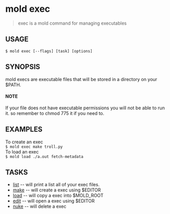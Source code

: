 mold exec
====

> exec is a mold command for managing executables

## USAGE
`$ mold exec [--flags] [task] [options]`

## SYNOPSIS
mold execs are executable files that will be stored in
a directory on your $PATH.

<span />

#### NOTE
If your file does not have executable permissions
you will not be able to run it. so remember to chmod 775 it
if you need to.

## EXAMPLES
To create an exec   
<span />`$ mold exec make troll.py`  
To load an exec   
<span />`$ mold load ./a.out fetch-metadata`  

## TASKS
* [list](exec_list_help.md) -- will print a list all of your exec files.  
* [make](exec_list_help.md) -- will create a exec using $EDITOR
* [load](exec_list_help.md) -- will copy a exec into $MOLD_ROOT
* [edit](exec_list_help.md) -- will open a exec using $EDITOR  
* [nuke](exec_list_help.md) -- will delete a exec
